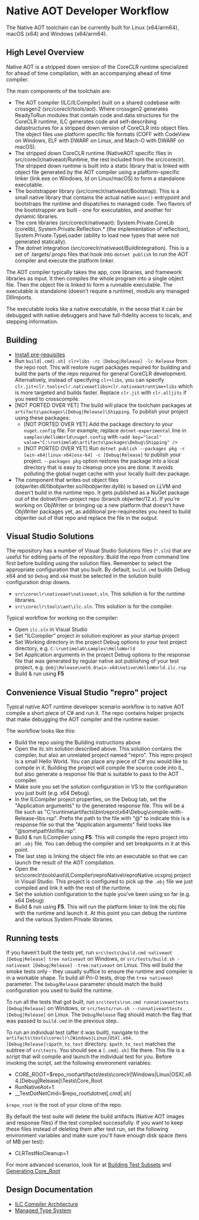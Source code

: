 # Native AOT Developer Workflow

The Native AOT toolchain can be currently built for Linux (x64/arm64), macOS (x64) and Windows (x64/arm64).

## High Level Overview

Native AOT is a stripped down version of the CoreCLR runtime specialized for ahead of time compilation, with an accompanying ahead of time compiler.

The main components of the toolchain are:

* The AOT compiler (ILC/ILCompiler) built on a shared codebase with crossgen2 (src/coreclr/tools/aot). Where crossgen2 generates ReadyToRun modules that contain code and data structures for the CoreCLR runtime, ILC generates code and self-describing datastructures for a stripped down version of CoreCLR into object files. The object files use platform specific file formats (COFF with CodeView on Windows, ELF with DWARF on Linux, and Mach-O with DWARF on macOS).
* The stripped down CoreCLR runtime (NativeAOT specific files in src/coreclr/nativeaot/Runtime, the rest included from the src/coreclr). The stripped down runtime is built into a static library that is linked with object file generated by the AOT compiler using a platform-specific linker (link.exe on Windows, ld on Linux/macOS) to form a standalone executable.
* The bootstrapper library (src/coreclr/nativeaot/Bootstrap). This is a small native library that contains the actual native `main()` entrypoint and bootstraps the runtime and dispatches to managed code. Two flavors of the bootstrapper are built - one for executables, and another for dynamic libraries.
* The core libraries (src/coreclr/nativeaot): System.Private.CoreLib (corelib), System.Private.Reflection.* (the implementation of reflection), System.Private.TypeLoader (ability to load new types that were not generated statically).
* The dotnet integration (src/coreclr/nativeaot/BuildIntegration). This is a set of .targets/.props files that hook into `dotnet publish` to run the AOT compiler and execute the platform linker.

The AOT compiler typically takes the app, core libraries, and framework libraries as input. It then compiles the whole program into a single object file. Then the object file is linked to form a runnable executable. The executable is standalone (doesn't require a runtime), modulo any managed DllImports.

The executable looks like a native executable, in the sense that it can be debugged with native debuggers and have full-fidelity access to locals, and stepping information.

## Building

- [Install pre-requisites](../../README.md#build-requirements)
- Run `build[.cmd|.sh] clr+libs -rc [Debug|Release] -lc Release` from the repo root. This will restore nuget packages required for building and build the parts of the repo required for general CoreCLR development. Alternatively, instead of specifying `clr+libs`, you can specify `clr.jit+clr.tools+clr.nativeaotlibs+clr.nativeaotruntime+libs` which is more targeted and builds faster. Replace `clr.jit` with `clr.alljits` if you need to crosscompile.
- [NOT PORTED OVER YET] The build will place the toolchain packages at `artifacts\packages\[Debug|Release]\Shipping`. To publish your project using these packages:
   - [NOT PORTED OVER YET] Add the package directory to your `nuget.config` file. For example, replace `dotnet-experimental` line in `samples\HelloWorld\nuget.config` with `<add key="local" value="C:\runtimelab\artifacts\packages\Debug\Shipping" />`
   - [NOT PORTED OVER YET] Run `dotnet publish --packages pkg -r [win-x64|linux-x64|osx-64] -c [Debug|Release]` to publish your project. `--packages pkg` option restores the package into a local directory that is easy to cleanup once you are done. It avoids polluting the global nuget cache with your locally built dev package.
- The component that writes out object files (objwriter.dll/libobjwriter.so/libobjwriter.dylib) is based on LLVM and doesn't build in the runtime repo. It gets published as a NuGet package out of the dotnet/llvm-project repo (branch objwriter/12.x). If you're working on ObjWriter or bringing up a new platform that doesn't have ObjWriter packages yet, as additional pre-requiresites you need to build objwriter out of that repo and replace the file in the output.

## Visual Studio Solutions

The repository has a number of Visual Studio Solutions files (`*.sln`) that are useful for editing parts of the repository. Build the repo from command line first before building using the solution files. Remember to select the appropriate configuration that you built. By default, `build.cmd` builds Debug x64 and so `Debug` and `x64` must be selected in the solution build configuration drop downs.

- `src\coreclr\nativeaot\nativeaot.sln`. This solution is for the runtime libraries.
- `src\coreclr\tools\aot\ilc.sln`. This solution is for the compiler.

Typical workflow for working on the compiler:
- Open `ilc.sln` in Visual Studio
- Set "ILCompiler" project in solution explorer as your startup project
- Set Working directory in the project Debug options to your test project directory, e.g. `C:\runtimelab\samples\HelloWorld`
- Set Application arguments in the project Debug options to the response file that was generated by regular native aot publishing of your test project, e.g. `@obj\Release\net6.0\win-x64\native\HelloWorld.ilc.rsp`
- Build & run using **F5**

## Convenience Visual Studio "repro" project

Typical native AOT runtime developer scenario workflow is to native AOT compile a short piece of C# and run it. The repo contains helper projects that make debugging the AOT compiler and the runtime easier.

The workflow looks like this:

- Build the repo using the Building instructions above
- Open the ilc.sln solution described above. This solution contains the compiler, but also an unrelated project named "repro". This repro project is a small Hello World. You can place any piece of C# you would like to compile in it. Building the project will compile the source code into IL, but also generate a response file that is suitable to pass to the AOT compiler.
- Make sure you set the solution configuration in VS to the configuration you just built (e.g. x64 Debug).
- In the ILCompiler project properties, on the Debug tab, set the "Application arguments" to the generated response file. This will be a file such as "C:\runtime\artifacts\bin\repro\x64\Debug\compile-with-Release-libs.rsp". Prefix the path to the file with "@" to indicate this is a response file so that the "Application arguments" field looks like "@some\path\to\file.rsp".
- Build & run ILCompiler using **F5**. This will compile the repro project into an `.obj` file. You can debug the compiler and set breakpoints in it at this point.
- The last step is linking the object file into an executable so that we can launch the result of the AOT compilation.
- Open the src\coreclr\tools\aot\ILCompiler\reproNative\reproNative.vcxproj project in Visual Studio. This project is configured to pick up the `.obj` file we just compiled and link it with the rest of the runtime.
- Set the solution configuration to the tuple you've been using so far (e.g. x64 Debug)
- Build & run using **F5**. This will run the platform linker to link the obj file with the runtime and launch it. At this point you can debug the runtime and the various System.Private libraries.

## Running tests

If you haven't built the tests yet, run `src\tests\build.cmd nativeaot [Debug|Release] tree nativeaot` on Windows, or `src/tests/build.sh -nativeaot [Debug|Release] -tree:nativeaot` on Linux. This will build the smoke tests only - they usually suffice to ensure the runtime and compiler is in a workable shape. To build all Pri-0 tests, drop the `tree nativeaot` parameter. The `Debug`/`Release` parameter should match the build configuration you used to build the runtime.

To run all the tests that got built, run `src\tests\run.cmd runnativeaottests [Debug|Release]` on Windows, or `src/tests/run.sh --runnativeaottests [Debug|Release]` on Linux. The `Debug`/`Release` flag should match the flag that was passed to `build.cmd` in the previous step.

To run an individual test (after it was built), navigate to the `artifacts\tests\coreclr\[Windows|Linux|OSX[.x64.[Debug|Release]\$path_to_test` directory. `$path_to_test` matches the subtree of `src\tests`. You should see a `[.cmd|.sh]` file there. This file is a script that will compile and launch the individual test for you. Before invoking the script, set the following environment variables:

* CORE_ROOT=$repo_root\artifacts\tests\coreclr\[Windows|Linux|OSX[.x64.[Debug|Release]\Tests\Core_Root
* RunNativeAot=1
* __TestDotNetCmd=$repo_root\dotnet[.cmd|.sh]

`$repo_root` is the root of your clone of the repo.

By default the test suite will delete the build artifacts (Native AOT images and response files) if the test compiled successfully. If you want to keep these files instead of deleting them after test run, set the following environment variables and make sure you'll have enough disk space (tens of MB per test):

* CLRTestNoCleanup=1

For more advanced scenarios, look for at [Building Test Subsets](../../testing/coreclr/windows-test-instructions.md#building-test-subsets) and [Generating Core_Root](../../testing/coreclr/windows-test-instructions.md#generating-core_root)

## Design Documentation

- [ILC Compiler Architecture](../../../design/coreclr/botr/ilc-architecture.md)
- [Managed Type System](../../../design/coreclr/botr/managed-type-system.md)
